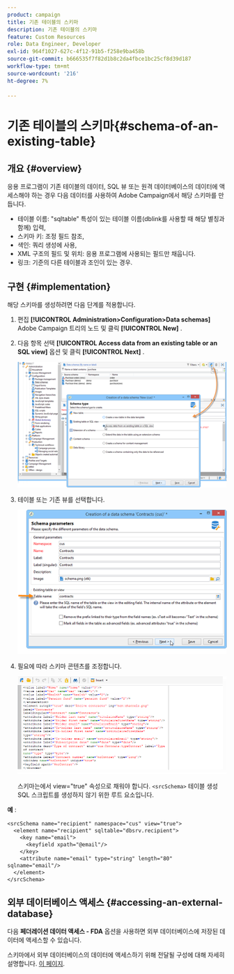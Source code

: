 ```yaml
---
product: campaign
title: 기존 테이블의 스키마
description: 기존 테이블의 스키마
feature: Custom Resources
role: Data Engineer, Developer
exl-id: 964f1027-627c-4f12-91b5-f258e9ba458b
source-git-commit: b666535f7f82d1b8c2da4fbce1bc25cf8d39d187
workflow-type: tm+mt
source-wordcount: '216'
ht-degree: 7%

---
```


# 기존 테이블의 스키마{#schema-of-an-existing-table}

## 개요 {#overview}

응용 프로그램이 기존 테이블의 데이터, SQL 뷰 또는 원격 데이터베이스의 데이터에 액세스해야 하는 경우 다음 데이터를 사용하여 Adobe Campaign에서 해당 스키마를 만듭니다.

* 테이블 이름: &quot;sqltable&quot; 특성이 있는 테이블 이름(dblink를 사용할 때 해당 별칭과 함께) 입력,
* 스키마 키: 조정 필드 참조,
* 색인: 쿼리 생성에 사용,
* XML 구조의 필드 및 위치: 응용 프로그램에 사용되는 필드만 채웁니다.
* 링크: 기준의 다른 테이블과 조인이 있는 경우.

## 구현 {#implementation}

해당 스키마를 생성하려면 다음 단계를 적용합니다.

1. 편집 **[!UICONTROL Administration>Configuration>Data schemas]** Adobe Campaign 트리의 노드 및 클릭 **[!UICONTROL New]** .
1. 다음 항목 선택 **[!UICONTROL Access data from an existing table or an SQL view]** 옵션 및 클릭 **[!UICONTROL Next]** .

   ![](assets/s_ncs_configuration_extand_a_schema.png)

1. 테이블 또는 기존 뷰를 선택합니다.

   ![](assets/s_ncs_configuration_select_table.png)

1. 필요에 따라 스키마 콘텐츠를 조정합니다.

   ![](assets/s_ncs_configuration_view_create_schema.png)

   스키마는에서 view=&quot;true&quot; 속성으로 채워야 합니다. `<srcSchema>` 테이블 생성 SQL 스크립트를 생성하지 않기 위한 루트 요소입니다.

**예** :

```
<srcSchema name="recipient" namespace="cus" view="true">
  <element name="recipient" sqltable="dbsrv.recipient">
    <key name="email">
      <keyfield xpath="@email"/>
    </key>   
    <attribute name="email" type="string" length="80" sqlname="email"/>
  </element>
</srcSchema>
```

## 외부 데이터베이스 액세스 {#accessing-an-external-database}

다음 **페더레이션 데이터 액세스 - FDA** 옵션을 사용하면 외부 데이터베이스에 저장된 데이터에 액세스할 수 있습니다.

스키마에서 외부 데이터베이스의 데이터에 액세스하기 위해 전달될 구성에 대해 자세히 설명합니다. [이 페이지](../../installation/using/creating-data-schema.md).
